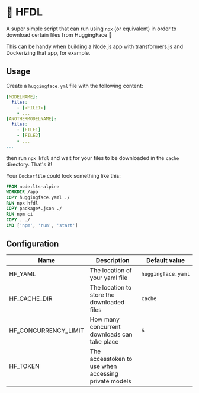 # 🤗 HFDL

A super simple script that can run using `npx` (or equivalent) in order to download certain files from HuggingFace 🤗

This can be handy when building a Node.js app with transformers.js and Dockerizing that app, for example.

## Usage

Create a `huggingface.yml` file with the following content:
```yaml
[MODELNAME]:
  files:
    - [<FILE1>]
    - ...
[ANOTHERMODELNAME]:
  files:
    - [FILE1]
    - [FILE2]
    - ...
...
```

then run `npx hfdl` and wait for your files to be downloaded in the `cache` directory. That's it!

Your `Dockerfile` could look something like this:

```Dockerfile
FROM node:lts-alpine
WORKDIR /app
COPY huggingface.yaml ./
RUN npx hfdl
COPY package*.json ./
RUN npm ci
COPY . ./
CMD ['npm', 'run', 'start']
```

## Configuration

| Name                 | Description                                          | Default value      |
| -------------------- | ---------------------------------------------------- | ------------------ |
| HF_YAML              | The location of your yaml file                       | `huggingface.yaml` |
| HF_CACHE_DIR         | The location to store the downloaded files           | `cache`            |
| HF_CONCURRENCY_LIMIT | How many concurrent downloads can take place         | `6`                |
| HF_TOKEN             | The accesstoken to use when accessing private models |                    |
